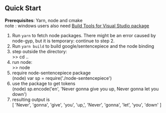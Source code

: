 ## Quick Start

**Prerequisites**: Yarn, node and cmake  
note : windows users also need [Build Tools for Visual Studio package](https://visualstudio.microsoft.com/fr/downloads/?rr=https%3A%2F%2Fwww.google.com%2F)

1. Run `yarn` to fetch node packages. There might be an error caused by node-gyp, but it is temporary: continue to step 2.
2. Run `yarn build` to build google/sentencepiece and the node binding
3. step outside the directory:  
    \>> cd ..
4. run node:  
    \>> node
5. require node-sentencepiece package  
    (node) var sp = require('./node-sentencepiece')
6. use the package to get tokens  
    (node) sp.encode('en', 'Never gonna give you up, Never gonna let you down')
7. resulting output is  
    [ 'Never',
    'gonna',
    'give',
    'you',
    'up,',
    'Never',
    'gonna',
    'let',
    'you',
    'down' ]

